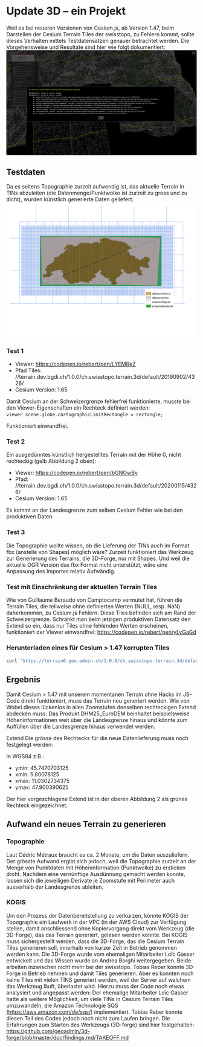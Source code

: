 # Update 3D – ein Projekt

Weil es bei neueren Versionen von Cesium.js, ab Version 1.47, beim Darstellen der Cesium Terrain Tiles der swisstopo, zu Fehlern kommt, sollte dieses Verhalten mittels Testdatensätzen genauer betrachtet werden. Die Vorgehensweise und Resultate sind hier wie folgt dokumentiert:
![picture alt](img/tins.png "TINS")

## Testdaten
Da es seitens Topographie zurzeit aufwendig ist, das aktuelle Terrain in TINs abzuleiten (die Datenmenge/Punktwolke ist zurzeit zu gross und zu dicht), wurden künstlich generierte Daten geliefert:
![picture alt](img/extend.png "Extend")

### Test 1

* Viewer: https://codepen.io/rebert/pen/LYEMReZ
* Pfad Tiles: //terrain.dev.bgdi.ch/1.0.0/ch.swisstopo.terrain.3d/default/20190902/4326/
* Cesium Version: 1.65

Damit Cesium an der Schweizergrenze fehlerfrei funktionierte, musste bei den Viewer-Eigenschaften ein Rechteck definiert werden:
`viewer.scene.globe.cartographicLimitRectangle = rectangle;`

Funktioniert einwandfrei.

### Test 2
Ein ausgedünntes künstlich hergestelltes Terrain mit der Höhe 0, nicht rechteckig (gelb Abbildung 2 oben):
* Viewer: https://codepen.io/rebert/pen/bGNOwBv
* Pfad: //terrain.dev.bgdi.ch/1.0.0/ch.swisstopo.terrain.3d/default/20200115/4326/
* Cesium Version: 1.65

Es kommt an der Landesgrenze zum selben Ceslum Fehler wie bei den produktiven Daten.


### Test 3
Die Topographie wollte wissen, ob die Lieferung der TINs auch im Format fbx (anstelle von Shapes) möglich wäre? Zurzeit funktioniert das Werkzeug zur Generierung des Terrains, die 3D-Forge, nur mit Shapes. Und weil die aktuelle OGR Version das fbx Format nicht unterstützt, wäre eine Anpassung des Importes relativ Aufwändig.

### Test mit Einschränkung der aktuellen Terrain Tiles
Wie von Guillaume Beraudo von Camptocamp vermutet hat, führen die Terrain Tiles, die teilweise ohne definierten Werten (NULL, resp. NaN) daherkommen, zu Ceslum.js Fehlern. Diese Tiles befinden sich am Rand der Schweizergrenze.
Schränkt man beim jetzigen produktiven Datensatz den Extend so ein, dass nur Tiles ohne fehlenden Werten erscheinen, funktioniert der Viewer einwandfrei: https://codepen.io/rebert/pen/yLyGaGd

### Herunterladen eines für Cesium > 1.47 korrupten Tiles
```bash
curl 'https://terrain0.geo.admin.ch/1.0.0/ch.swisstopo.terrain.3d/default/20180601/4326/11/2132/1546.terrain?v=1.0.0' -H 'Accept: application/vnd.quantized-mesh,application/octet-stream;q=0.9,*/*;q=0.01' -H 'Referer: http://localhost:8080/Apps/bisect.html' -H 'Origin: http://localhost:8080' -H 'User-Agent: Mozilla/5.0 (X11; Linux x86_64) AppleWebKit/537.36 (KHTML, like Gecko) Ubuntu Chromium/75.0.3770.90 Chrome/75.0.3770.90 Safari/537.36' --compressed > 11_2132_1546.terrain
```

## Ergebnis
Damit Cesium > 1.47 mit unserem momentanen Terrain ohne Hacks im JS-Code direkt funktioniert, muss das Terrain neu generiert werden. Wie von Wobei dieses lückenlos in allen Zoomstufen denselben rechteckigen Extend abdecken muss.
Das Produkt DHM25_EuroDEM beinhaltet beispielsweise Höheninformationen weit über die Landesgrenze hinaus und könnte zum Auffüllen über die Landesgrenze hinaus verwendet werden.

Extend
Die grösse des Rechtecks für die neue Datenlieferung muss noch festgelegt werden:

In WGS84 z.B.:

* ymin: 45.7470703125
* xmin: 5.80078125
* xmax: 11.0302734375
* ymax: 47.900390625

Der hier vorgeschlagene Extend ist in der oberen Abbildung 2 als grünes Rechteck eingezeichnet.

## Aufwand ein neues Terrain zu generieren
### Topographie
Laut Cédric Métraux braucht es ca. 2 Monate, um die Daten auszuliefern. Der grösste Aufwand ergibt sich jedoch, weil die Topographie zurzeit an der Menge von Punktdaten mit Höheninformation (Punktwolke) zu ersticken droht. Nachdem eine vernünftige Ausdünnung gemacht werden konnte, lassen sich die jeweiligen Derivate je Zoomstufe mit Perimeter auch ausserhalb der Landesgrenze ableiten.

### KOGIS
Um den Prozess der Datenbereitstellung zu verkürzen, könnte KOGIS der Topographie ein Laufwerk in der VPC (in der AWS Cloud) zur Verfügung stellen, damit anschliessend ohne Kopiervorgang direkt vom Werkzeug (die 3D-Forge), das das Terrain generiert, gelesen werden könnte.
Bei KOGIS muss sichergestellt werden, dass die 3D-Forge, das die Cesium Terrain Tiles generieren soll, innerhalb von kurzer Zeit in Betrieb genommen werden kann.
Die 3D-Forge wurde vom ehemaligen Mitarbeiter Loïc Gasser entwickelt und das Wissen wurde an Andrea Borghi weitergegeben. Beide arbeiten inzwischen nicht mehr bei der swisstopo. 
Tobias Reber konnte 3D-Forge in Betrieb nehmen und damit Tiles generieren. Aber es konnten noch keine Tiles mit vielen TINS generiert werden, weil der Server auf welchem das Werkzeug läuft, überlastet wird. Hierzu muss der Code noch etwas analysiert und angepasst werden: Der ehemalige Mitarbeiter Loïc Gasser hatte als weitere Möglichkeit, um viele TINs in Cesium Terrain Tiles umzuwandeln, die Amazon Technologie SQS (https://aws.amazon.com/de/sqs/) implementiert. Tobias Reber konnte diesen Teil des Codes jedoch noch nicht zum Laufen bringen. Die Erfahrungen zum Starten des Werkzeugs (3D-forge) sind hier festgehalten: https://github.com/geoadmin/3d-forge/blob/master/doc/findings.md/TAKEOFF.md
